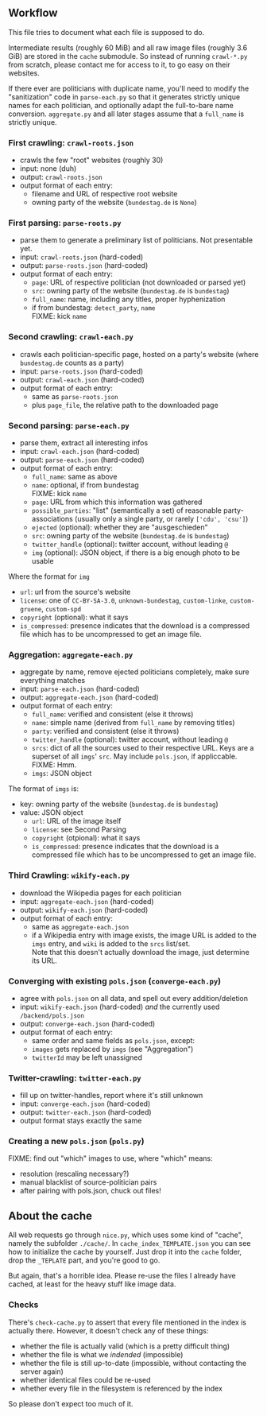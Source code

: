 ## Workflow

This file tries to document what each file is supposed to do.

Intermediate results (roughly 60 MiB) and all raw image files (roughly 3.6 GiB)
are stored in the `cache` submodule.
So instead of running `crawl-*.py` from scratch, please contact me for access to it,
to go easy on their websites.

If there ever are politicians with duplicate name, you'll need to modify the
"sanitization"  code in `parse-each.py` so that it generates strictly unique
names for each politician, and optionally adapt the full-to-bare name conversion.
`aggregate.py` and all later stages assume that a `full_name` is strictly unique.

### First crawling: `crawl-roots.json`

- crawls the few "root" websites (roughly 30)
- input: none (duh)
- output: `crawl-roots.json`
- output format of each entry:
  - filename and URL of respective root website
  - owning party of the website (`bundestag.de` is `None`)

### First parsing: `parse-roots.py`

- parse them to generate a preliminary list of politicians.  Not presentable yet.
- input: `crawl-roots.json` (hard-coded)
- output: `parse-roots.json` (hard-coded)
- output format of each entry:
  - `page`: URL of respective politician (not downloaded or parsed yet)
  - `src`: owning party of the website (`bundestag.de` is `bundestag`)
  - `full_name`: name, including any titles, proper hyphenization
  - if from bundestag: `detect_party`, `name`  
    FIXME: kick `name`

### Second crawling: `crawl-each.py`

- crawls each politician-specific page, hosted on a party's website (where `bundestag.de` counts as a party)
- input: `parse-roots.json` (hard-coded)
- output: `crawl-each.json` (hard-coded)
- output format of each entry:
  - same as `parse-roots.json`
  - plus `page_file`, the relative path to the downloaded page

### Second parsing: `parse-each.py`

- parse them, extract all interesting infos
- input: `crawl-each.json` (hard-coded)
- output: `parse-each.json` (hard-coded)
- output format of each entry:
  - `full_name`: same as above
  - `name`: optional, if from bundestag  
    FIXME: kick `name`
  - `page`: URL from which this information was gathered
  - `possible_parties`: "list" (semantically a set) of reasonable
    party-associations (usually only a single party, or rarely `['cdu', 'csu']`)
  - `ejected` (optional): whether they are "ausgeschieden"
  - `src`: owning party of the website (`bundestag.de` is `bundestag`)
  - `twitter_handle` (optional): twitter account, without leading `@`
  - `img` (optional): JSON object, if there is a big enough photo to be usable

Where the format for `img`
  - `url`: url from the source's website
  - `license`: one of `CC-BY-SA-3.0`, `unknown-bundestag`,
    `custom-linke`, `custom-gruene`, `custom-spd`
  - `copyright` (optional): what it says
  - `is_compressed`: presence indicates that the download is a compressed file which
    has to be uncompressed to get an image file.

### Aggregation: `aggregate-each.py`

- aggregate by name, remove ejected politicians completely, make sure everything matches
- input: `parse-each.json` (hard-coded)
- output: `aggregate-each.json` (hard-coded)
- output format of each entry:
  - `full_name`: verified and consistent (else it throws)
  - `name`: simple name (derived from `full_name` by removing titles)
  - `party`: verified and consistent (else it throws)
  - `twitter_handle` (optional): twitter account, without leading `@`
  - `srcs`: dict of all the sources used to their respective URL.
    Keys are a superset of all `imgs`' `src`.
    May include `pols.json`, if appliccable.  FIXME: Hmm.
  - `imgs`: JSON object

The format of `imgs` is:
- key: owning party of the website (`bundestag.de` is `bundestag`)
- value: JSON object
  - `url`: URL of the image itself
  - `license`: see Second Parsing
  - `copyright` (otpional): what it says
  - `is_compressed`: presence indicates that the download is a compressed file which
    has to be uncompressed to get an image file.

### Third Crawling: `wikify-each.py`

- download the Wikipedia pages for each politician
- input: `aggregate-each.json` (hard-coded)
- output: `wikify-each.json` (hard-coded)
- output format of each entry:
  - same as `aggregate-each.json`
  - if a Wikipedia entry with image exists, the image URL is added to
    the `imgs` entry, and `wiki` is added to the `srcs` list/set.  
    Note that this doesn't actually download the image, just determine its URL.

### Converging with existing `pols.json` (`converge-each.py`)

- agree with `pols.json` on all data, and spell out every addition/deletion
- input: `wikify-each.json` (hard-coded) *and* the currently used `/backend/pols.json`
- output: `converge-each.json` (hard-coded)
- output format of each entry:
  - same order and same fields as `pols.json`, except:
  - `images` gets replaced by `imgs` (see "Aggregation")
  - `twitterId` may be left unassigned

### Twitter-crawling: `twitter-each.py`

- fill up on twitter-handles, report where it's still unknown
- input: `converge-each.json` (hard-coded)
- output: `twitter-each.json` (hard-coded)
- output format stays exactly the same

### Creating a new `pols.json` (`pols.py`)

FIXME: find out "which" images to use, where "which" means:
- resolution (rescaling necessary?)
- manual blacklist of source-politician pairs
- after pairing with pols.json, chuck out files!


## About the cache

All web requests go through `nice.py`, which uses some kind of "cache", namely the subfolder `./cache/`.
In `cache_index_TEMPLATE.json` you can see how to initialize the cache by yourself.
Just drop it into the `cache` folder, drop the `_TEPLATE` part, and you're good to go.

But again, that's a horrible idea.  Please re-use the files I already have cached, at least for the
heavy stuff like image data.

### Checks

There's `check-cache.py` to assert that every file mentioned in the index is actually there.
However, it doesn't check any of these things:
- whether the file is actually valid (which is a pretty difficult thing)
- whether the file is what we *indended* (impossible)
- whether the file is still up-to-date (impossible, without contacting the server again)
- whether identical files could be re-used
- whether every file in the filesystem is referenced by the index

So please don't expect too much of it.
